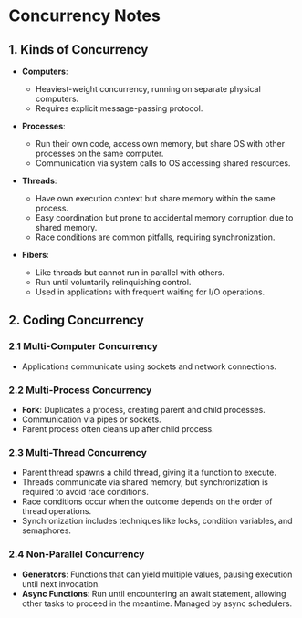 # Concurrency Notes

## 1. Kinds of Concurrency

- **Computers**:
  - Heaviest-weight concurrency, running on separate physical computers.
  - Requires explicit message-passing protocol.

- **Processes**:
  - Run their own code, access own memory, but share OS with other processes on the same computer.
  - Communication via system calls to OS accessing shared resources.

- **Threads**:
  - Have own execution context but share memory within the same process.
  - Easy coordination but prone to accidental memory corruption due to shared memory.
  - Race conditions are common pitfalls, requiring synchronization.
  
- **Fibers**:
  - Like threads but cannot run in parallel with others.
  - Run until voluntarily relinquishing control.
  - Used in applications with frequent waiting for I/O operations.

## 2. Coding Concurrency

### 2.1 Multi-Computer Concurrency
- Applications communicate using sockets and network connections.

### 2.2 Multi-Process Concurrency
- **Fork**: Duplicates a process, creating parent and child processes.
- Communication via pipes or sockets.
- Parent process often cleans up after child process.

### 2.3 Multi-Thread Concurrency
- Parent thread spawns a child thread, giving it a function to execute.
- Threads communicate via shared memory, but synchronization is required to avoid race conditions.
- Race conditions occur when the outcome depends on the order of thread operations.
- Synchronization includes techniques like locks, condition variables, and semaphores.

### 2.4 Non-Parallel Concurrency
- **Generators**: Functions that can yield multiple values, pausing execution until next invocation.
- **Async Functions**: Run until encountering an await statement, allowing other tasks to proceed in the meantime. Managed by async schedulers.
